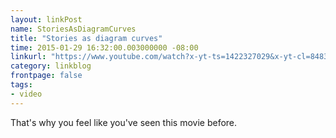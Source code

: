 ```yaml
---
layout: linkPost
name: StoriesAsDiagramCurves
title: "Stories as diagram curves"
time: 2015-01-29 16:32:00.003000000 -08:00
linkurl: "https://www.youtube.com/watch?x-yt-ts=1422327029&x-yt-cl=84838260&feature=player_detailpage&v=oP3c1h8v2ZQ#t=20"
category: linkblog
frontpage: false
tags:
- video
---
```


<p>That's why you feel like you've seen this movie before.</p>
